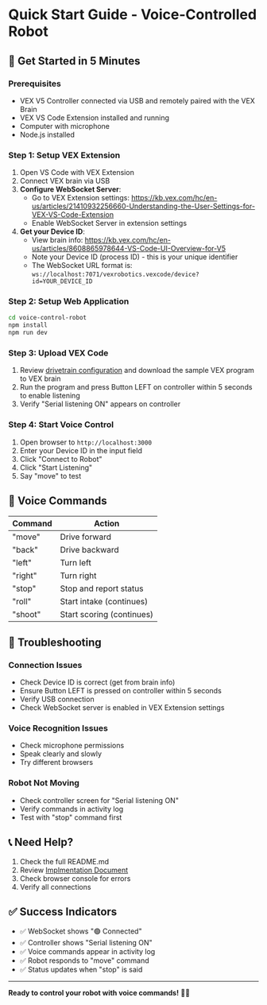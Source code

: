 # Quick Start Guide - Voice-Controlled Robot

## 🚀 Get Started in 5 Minutes

### Prerequisites
- VEX V5 Controller connected via USB and remotely paired with the VEX Brain
- VEX VS Code Extension installed and running
- Computer with microphone
- Node.js installed

### Step 1: Setup VEX Extension
1. Open VS Code with VEX Extension
2. Connect VEX brain via USB
3. **Configure WebSocket Server**:
   - Go to VEX Extension settings: https://kb.vex.com/hc/en-us/articles/21410932256660-Understanding-the-User-Settings-for-VEX-VS-Code-Extension
   - Enable WebSocket Server in extension settings
4. **Get your Device ID**:
   - View brain info: https://kb.vex.com/hc/en-us/articles/8608865978644-VS-Code-UI-Overview-for-V5
   - Note your Device ID (process ID) - this is your unique identifier
   - The WebSocket URL format is: `ws://localhost:7071/vexrobotics.vexcode/device?id=YOUR_DEVICE_ID`

### Step 2: Setup Web Application
```bash
cd voice-control-robot
npm install
npm run dev
```

### Step 3: Upload VEX Code
1. Review [drivetrain configuration](/readme.md) and download the sample VEX program to VEX brain
2. Run the program and press Button LEFT on controller within 5 seconds to enable listening
3. Verify "Serial listening ON" appears on controller

### Step 4: Start Voice Control
1. Open browser to `http://localhost:3000`
2. Enter your Device ID in the input field
3. Click "Connect to Robot"
4. Click "Start Listening"
5. Say "move" to test

## 🎤 Voice Commands

| Command | Action |
|---------|--------|
| "move" | Drive forward |
| "back" | Drive backward |
| "left" | Turn left |
| "right" | Turn right |
| "stop" | Stop and report status |
| "roll" | Start intake (continues) |
| "shoot" | Start scoring (continues) |

## 🔧 Troubleshooting

### Connection Issues
- Check Device ID is correct (get from brain info)
- Ensure Button LEFT is pressed on controller within 5 seconds
- Verify USB connection
- Check WebSocket server is enabled in VEX Extension settings

### Voice Recognition Issues
- Check microphone permissions
- Speak clearly and slowly
- Try different browsers

### Robot Not Moving
- Check controller screen for "Serial listening ON"
- Verify commands in activity log
- Test with "stop" command first

## 📞 Need Help?

1. Check the full README.md
2. Review [Implmentation Document](doc/voice_control_implementation.md)
3. Check browser console for errors
4. Verify all connections

## ✅ Success Indicators

- ✅ WebSocket shows "🟢 Connected"
- ✅ Controller shows "Serial listening ON"
- ✅ Voice commands appear in activity log
- ✅ Robot responds to "move" command
- ✅ Status updates when "stop" is said

---

**Ready to control your robot with voice commands!** 🎤🤖 